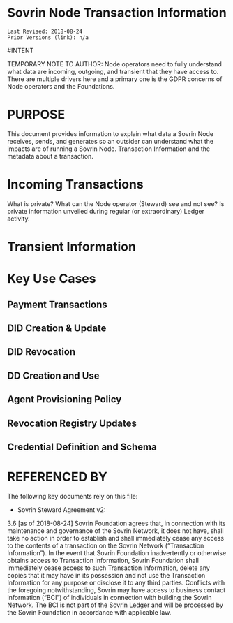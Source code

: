 # Sovrin Node Transaction Information
```
Last Revised: 2018-08-24
Prior Versions (link): n/a

```

#INTENT

TEMPORARY NOTE TO AUTHOR: Node operators need to fully understand what data are incoming, outgoing, and transient that they have access to. There are multiple drivers here and a primary one is the GDPR concerns of Node operators and the Foundations. 

# PURPOSE

This document provides information to explain what data a Sovrin Node receives, sends, and generates so an outsider can understand what the impacts are of running a Sovrin Node. Transaction Information and the metadata about a transaction.

# Incoming Transactions

What is private? What can the Node operator (Steward) see and not see? Is private information unveiled during regular (or extraordinary) Ledger activity.

# Transient Information 

# Key Use Cases

## Payment Transactions


## DID Creation & Update

## DID Revocation


## DD Creation and Use

## Agent Provisioning Policy


## Revocation Registry Updates

## Credential Definition and Schema

# REFERENCED BY

The following key documents rely on this file:

* Sovrin Steward Agreement v2:

3.6 [as of 2018-08-24] Sovrin Foundation agrees that, in connection with its maintenance and governance of the Sovrin Network, it does not have, shall take no action in order to establish and shall immediately cease any access to the contents of a transaction on the Sovrin Network (“Transaction Information”). In the event that Sovrin Foundation inadvertently or otherwise obtains access to Transaction Information, Sovrin Foundation shall immediately cease access to such Transaction Information, delete any copies that it may have in its possession and not use the Transaction Information for any purpose or disclose it to any third parties. Conflicts with the foregoing notwithstanding, Sovrin may have access to business contact information (“BCI”) of individuals in connection with building the Sovrin Network.  The BCI is not part of the Sovrin Ledger and will be processed by the Sovrin Foundation in accordance with applicable law.
